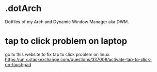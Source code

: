 # .dotArch
Dotfiles of my Arch and Dynamic Window Manager aka DWM.

# tap to click problem on laptop
go to this website to fix tap to click problem on linux.
https://unix.stackexchange.com/questions/337008/activate-tap-to-click-on-touchpad
